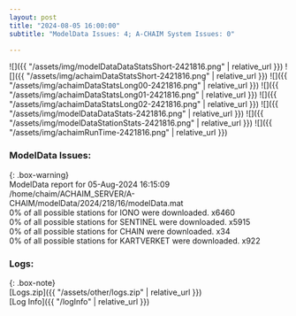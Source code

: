 ```yaml
---
layout: post
title: "2024-08-05 16:00:00"
subtitle: "ModelData Issues: 4; A-CHAIM System Issues: 0"

---
```


![]({{ "/assets/img/modelDataDataStatsShort-2421816.png" | relative_url }})
![]({{ "/assets/img/achaimDataStatsShort-2421816.png" | relative_url }})
![]({{ "/assets/img/achaimDataStatsLong00-2421816.png" | relative_url }})
![]({{ "/assets/img/achaimDataStatsLong01-2421816.png" | relative_url }})
![]({{ "/assets/img/achaimDataStatsLong02-2421816.png" | relative_url }})
![]({{ "/assets/img/modelDataDataStats-2421816.png" | relative_url }})
![]({{ "/assets/img/modelDataStationStats-2421816.png" | relative_url }})
![]({{ "/assets/img/achaimRunTime-2421816.png" | relative_url }})


### ModelData Issues:  
  
{: .box-warning}  
 ModelData report for 05-Aug-2024 16:15:09   
 /home/chaim/ACHAIM_SERVER/A-CHAIM/modelData/2024/218/16/modelData.mat   
 0% of all possible stations for IONO were downloaded. x6460   
 0% of all possible stations for SENTINEL were downloaded. x5915   
 0% of all possible stations for CHAIN were downloaded. x34   
 0% of all possible stations for KARTVERKET were downloaded. x922   
  


### Logs:  
  
{: .box-note}  
[Logs.zip]({{ "/assets/other/logs.zip" | relative_url }})  
[Log Info]({{ "/logInfo" | relative_url }})  
